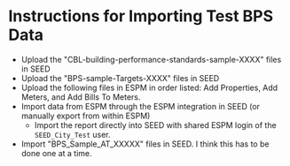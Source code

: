 # Instructions for Importing Test BPS Data

* Upload the "CBL-building-performance-standards-sample-XXXX" files in SEED
* Upload the "BPS-sample-Targets-XXXX" files in SEED
* Upload the following files in ESPM in order listed: Add Properties, Add Meters, and Add Bills To Meters.
* Import data from ESPM through the ESPM integration in SEED (or manually export from within ESPM)
    * Import the report directly into SEED with shared ESPM login of the `SEED_City_Test` user.
* Import "BPS_Sample_AT_XXXXX" files in SEED. I think this has to be done one at a time.